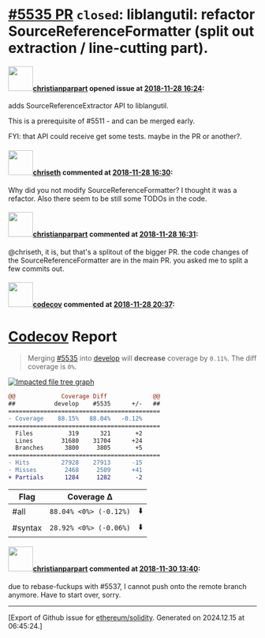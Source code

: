 # [\#5535 PR](https://github.com/ethereum/solidity/pull/5535) `closed`: liblangutil: refactor SourceReferenceFormatter (split out extraction / line-cutting part).

#### <img src="https://avatars.githubusercontent.com/u/56763?u=373e0766d5c45bef8c7c7fc5ed48394935772065&v=4" width="50">[christianparpart](https://github.com/christianparpart) opened issue at [2018-11-28 16:24](https://github.com/ethereum/solidity/pull/5535):

adds SourceReferenceExtractor API to liblangutil.

This is a prerequisite of #5511 - and can be merged early.

FYI: that API could receive get some tests. maybe in the PR or another?.

#### <img src="https://avatars.githubusercontent.com/u/9073706?v=4" width="50">[chriseth](https://github.com/chriseth) commented at [2018-11-28 16:30](https://github.com/ethereum/solidity/pull/5535#issuecomment-442511607):

Why did you not modify SourceReferenceFormatter? I thought it was a refactor. Also there seem to be still some TODOs in the code.

#### <img src="https://avatars.githubusercontent.com/u/56763?u=373e0766d5c45bef8c7c7fc5ed48394935772065&v=4" width="50">[christianparpart](https://github.com/christianparpart) commented at [2018-11-28 16:31](https://github.com/ethereum/solidity/pull/5535#issuecomment-442512271):

@chriseth, it is, but that's a splitout of the bigger PR. the code changes of the SourceReferenceFormatter are in the main PR. you asked me to split a few commits out.

#### <img src="https://avatars.githubusercontent.com/in/254?v=4" width="50">[codecov](https://github.com/apps/codecov) commented at [2018-11-28 20:37](https://github.com/ethereum/solidity/pull/5535#issuecomment-442596020):

# [Codecov](https://codecov.io/gh/ethereum/solidity/pull/5535?src=pr&el=h1) Report
> Merging [#5535](https://codecov.io/gh/ethereum/solidity/pull/5535?src=pr&el=desc) into [develop](https://codecov.io/gh/ethereum/solidity/commit/6aa9ce2d4348aa5ee0d64854942db4adb0c8b9d2?src=pr&el=desc) will **decrease** coverage by `0.11%`.
> The diff coverage is `0%`.

[![Impacted file tree graph](https://codecov.io/gh/ethereum/solidity/pull/5535/graphs/tree.svg?width=650&token=87PGzVEwU0&height=150&src=pr)](https://codecov.io/gh/ethereum/solidity/pull/5535?src=pr&el=tree)

```diff
@@             Coverage Diff             @@
##           develop    #5535      +/-   ##
===========================================
- Coverage    88.15%   88.04%   -0.12%     
===========================================
  Files          319      321       +2     
  Lines        31680    31704      +24     
  Branches      3800     3805       +5     
===========================================
- Hits         27928    27913      -15     
- Misses        2468     2509      +41     
+ Partials      1284     1282       -2
```

| Flag | Coverage Δ | |
|---|---|---|
| #all | `88.04% <0%> (-0.12%)` | :arrow_down: |
| #syntax | `28.92% <0%> (-0.06%)` | :arrow_down: |

#### <img src="https://avatars.githubusercontent.com/u/56763?u=373e0766d5c45bef8c7c7fc5ed48394935772065&v=4" width="50">[christianparpart](https://github.com/christianparpart) commented at [2018-11-30 13:40](https://github.com/ethereum/solidity/pull/5535#issuecomment-443206460):

due to rebase-fuckups with #5537, I cannot push onto the remote branch anymore. Have to start over, sorry.


-------------------------------------------------------------------------------



[Export of Github issue for [ethereum/solidity](https://github.com/ethereum/solidity). Generated on 2024.12.15 at 06:45:24.]
